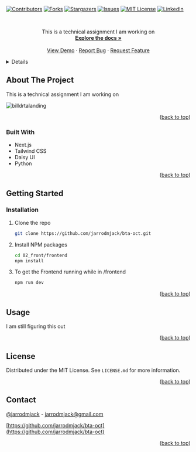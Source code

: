 <!-- PROJECT SHIELDS -->
<!--
*** I'm using markdown "reference style" links for readability.
*** Reference links are enclosed in brackets [ ] instead of parentheses ( ).
*** See the bottom of this document for the declaration of the reference variables
*** for contributors-url, forks-url, etc. This is an optional, concise syntax you may use.
*** https://www.markdownguide.org/basic-syntax/#reference-style-links
-->
[![Contributors][contributors-shield]][contributors-url]
[![Forks][forks-shield]][forks-url]
[![Stargazers][stars-shield]][stars-url]
[![Issues][issues-shield]][issues-url]
[![MIT License][license-shield]][license-url]
[![LinkedIn][linkedin-shield]][linkedin-url]



<!-- PROJECT LOGO -->
 <br />
<div align="center">
  <p align="center">
    This is a technical assignment I am working on
    <br />
    <a href="https://github.com/jarrodmjack/bta-oct"><strong>Explore the docs »</strong></a>
    <br />
    <br />
    <a href="">View Demo</a>
    ·
    <a href="https://github.com/jarrodmjack/bta-oct/issues">Report Bug</a>
    ·
    <a href="https://github.com/jarrodmjack/bta-oct/issues">Request Feature</a>
  </p>
</div>



<!-- TABLE OF CONTENTS -->
<details>
  <ol>
    <li>
      <a href="#about-the-project">About The Project</a>
      <ul>
        <li><a href="#built-with">Built With</a></li>
      </ul>
    </li>
    <li>
      <a href="#getting-started">Getting Started</a>
      <ul>
        <li><a href="#prerequisites">Prerequisites</a></li>
        <li><a href="#installation">Installation</a></li>
      </ul>
    </li>
    <li><a href="#usage">Usage</a></li>
    <li><a href="#roadmap">Roadmap</a></li>
    <li><a href="#contributing">Contributing</a></li>
    <li><a href="#license">License</a></li>
    <li><a href="#contact">Contact</a></li>
    <li><a href="#acknowledgments">Acknowledgments</a></li>
  </ol>
</details>



<!-- ABOUT THE PROJECT -->
## About The Project

This is a technical assignment I am working on 

![billdrtalanding](https://user-images.githubusercontent.com/99290888/198888607-0b4e064f-3bdb-4154-ad5c-4ead01c7a8b4.jpg)


<p align="right">(<a href="#readme-top">back to top</a>)</p>



### Built With


- Next.js
- Tailwind CSS
- Daisy UI
- Python


<p align="right">(<a href="#readme-top">back to top</a>)</p>



<!-- GETTING STARTED -->
## Getting Started


### Installation

1. Clone the repo
   ```sh
   git clone https://github.com/jarrodmjack/bta-oct.git
   ```
2. Install NPM packages
   ```sh
   cd 02_front/frontend
   npm install
   
3. To get the Frontend running while in /frontend
   ```sh
   npm run dev
   ```
<p align="right">(<a href="#readme-top">back to top</a>)</p>



<!-- USAGE EXAMPLES -->
## Usage

<p> I am still figuring this out </p>

<p align="right">(<a href="#readme-top">back to top</a>)</p>



<!-- LICENSE -->
## License

Distributed under the MIT License. See `LICENSE.md` for more information.

<p align="right">(<a href="#readme-top">back to top</a>)</p>



<!-- CONTACT -->
## Contact

[@jarrodmjack](https://twitter.com/jarrodmjack) - jarrodmjack@gmail.com

[https://github.com/jarrodmjack/bta-oct](https://github.com/jarrodmjack/bta-oct)

<p align="right">(<a href="#readme-top">back to top</a>)</p>



<!-- MARKDOWN LINKS & IMAGES -->
<!-- https://www.markdownguide.org/basic-syntax/#reference-style-links -->
[contributors-shield]: https://img.shields.io/github/contributors/jarrodmjack/Clearcoin-mkII.svg?style=for-the-badge
[contributors-url]: https://github.com/jarrodmjack/Clearcoin-mkII/graphs/contributors
[forks-shield]: https://img.shields.io/github/forks/jarrodmjack/Clearcoin-mkII.svg?style=for-the-badge
[forks-url]: https://github.com/jarrodmjack/Clearcoin-mkII/network/members
[stars-shield]: https://img.shields.io/github/stars/jarrodmjack/Clearcoin-mkII.svg?style=for-the-badge
[stars-url]: https://github.com/jarrodmjack/Clearcoin-mkII/stargazers
[issues-shield]: https://img.shields.io/github/issues/jarrodmjack/Clearcoin-mkII.svg?style=for-the-badge
[issues-url]: https://github.com/jarrodmjack/Clearcoin-mkII/issues
[license-shield]: https://img.shields.io/github/license/jarrodmjack/Clearcoin-mkII.svg?style=for-the-badge
[license-url]: https://github.com/jarrodmjack/Clearcoin-mkII/blob/master/LICENSE.txt
[linkedin-shield]: https://img.shields.io/badge/-LinkedIn-black.svg?style=for-the-badge&logo=linkedin&colorB=555
[linkedin-url]: https://linkedin.com/in/jarrodmjack
[product-screenshot]: images/screenshot.png
[Next.js]: https://img.shields.io/badge/next.js-000000?style=for-the-badge&logo=nextdotjs&logoColor=white
[Next-url]: https://nextjs.org/
[React.js]: https://img.shields.io/badge/React-20232A?style=for-the-badge&logo=react&logoColor=61DAFB
[React-url]: https://reactjs.org/
[Vue.js]: https://img.shields.io/badge/Vue.js-35495E?style=for-the-badge&logo=vuedotjs&logoColor=4FC08D
[Vue-url]: https://vuejs.org/
[Angular.io]: https://img.shields.io/badge/Angular-DD0031?style=for-the-badge&logo=angular&logoColor=white
[Angular-url]: https://angular.io/
[Svelte.dev]: https://img.shields.io/badge/Svelte-4A4A55?style=for-the-badge&logo=svelte&logoColor=FF3E00
[Svelte-url]: https://svelte.dev/
[Laravel.com]: https://img.shields.io/badge/Laravel-FF2D20?style=for-the-badge&logo=laravel&logoColor=white
[Laravel-url]: https://laravel.com
[Bootstrap.com]: https://img.shields.io/badge/Bootstrap-563D7C?style=for-the-badge&logo=bootstrap&logoColor=white
[Bootstrap-url]: https://getbootstrap.com
[JQuery.com]: https://img.shields.io/badge/jQuery-0769AD?style=for-the-badge&logo=jquery&logoColor=white
[JQuery-url]: https://jquery.com 
